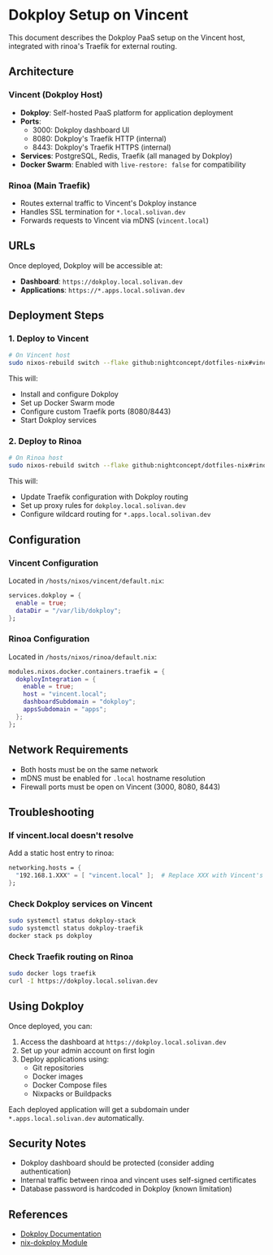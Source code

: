 # Dokploy Setup on Vincent

This document describes the Dokploy PaaS setup on the Vincent host, integrated with rinoa's Traefik for external routing.

## Architecture

### Vincent (Dokploy Host)
- **Dokploy**: Self-hosted PaaS platform for application deployment
- **Ports**:
  - 3000: Dokploy dashboard UI
  - 8080: Dokploy's Traefik HTTP (internal)
  - 8443: Dokploy's Traefik HTTPS (internal)
- **Services**: PostgreSQL, Redis, Traefik (all managed by Dokploy)
- **Docker Swarm**: Enabled with `live-restore: false` for compatibility

### Rinoa (Main Traefik)
- Routes external traffic to Vincent's Dokploy instance
- Handles SSL termination for `*.local.solivan.dev`
- Forwards requests to Vincent via mDNS (`vincent.local`)

## URLs

Once deployed, Dokploy will be accessible at:
- **Dashboard**: `https://dokploy.local.solivan.dev`
- **Applications**: `https://*.apps.local.solivan.dev`

## Deployment Steps

### 1. Deploy to Vincent

```bash
# On Vincent host
sudo nixos-rebuild switch --flake github:nightconcept/dotfiles-nix#vincent
```

This will:
- Install and configure Dokploy
- Set up Docker Swarm mode
- Configure custom Traefik ports (8080/8443)
- Start Dokploy services

### 2. Deploy to Rinoa

```bash
# On Rinoa host
sudo nixos-rebuild switch --flake github:nightconcept/dotfiles-nix#rinoa
```

This will:
- Update Traefik configuration with Dokploy routing
- Set up proxy rules for `dokploy.local.solivan.dev`
- Configure wildcard routing for `*.apps.local.solivan.dev`

## Configuration

### Vincent Configuration
Located in `/hosts/nixos/vincent/default.nix`:
```nix
services.dokploy = {
  enable = true;
  dataDir = "/var/lib/dokploy";
};
```

### Rinoa Configuration
Located in `/hosts/nixos/rinoa/default.nix`:
```nix
modules.nixos.docker.containers.traefik = {
  dokployIntegration = {
    enable = true;
    host = "vincent.local";
    dashboardSubdomain = "dokploy";
    appsSubdomain = "apps";
  };
};
```

## Network Requirements

- Both hosts must be on the same network
- mDNS must be enabled for `.local` hostname resolution
- Firewall ports must be open on Vincent (3000, 8080, 8443)

## Troubleshooting

### If vincent.local doesn't resolve
Add a static host entry to rinoa:
```nix
networking.hosts = {
  "192.168.1.XXX" = [ "vincent.local" ];  # Replace XXX with Vincent's IP
};
```

### Check Dokploy services on Vincent
```bash
sudo systemctl status dokploy-stack
sudo systemctl status dokploy-traefik
docker stack ps dokploy
```

### Check Traefik routing on Rinoa
```bash
sudo docker logs traefik
curl -I https://dokploy.local.solivan.dev
```

## Using Dokploy

Once deployed, you can:
1. Access the dashboard at `https://dokploy.local.solivan.dev`
2. Set up your admin account on first login
3. Deploy applications using:
   - Git repositories
   - Docker images
   - Docker Compose files
   - Nixpacks or Buildpacks

Each deployed application will get a subdomain under `*.apps.local.solivan.dev` automatically.

## Security Notes

- Dokploy dashboard should be protected (consider adding authentication)
- Internal traffic between rinoa and vincent uses self-signed certificates
- Database password is hardcoded in Dokploy (known limitation)

## References

- [Dokploy Documentation](https://docs.dokploy.com)
- [nix-dokploy Module](https://github.com/el-kurto/nix-dokploy)